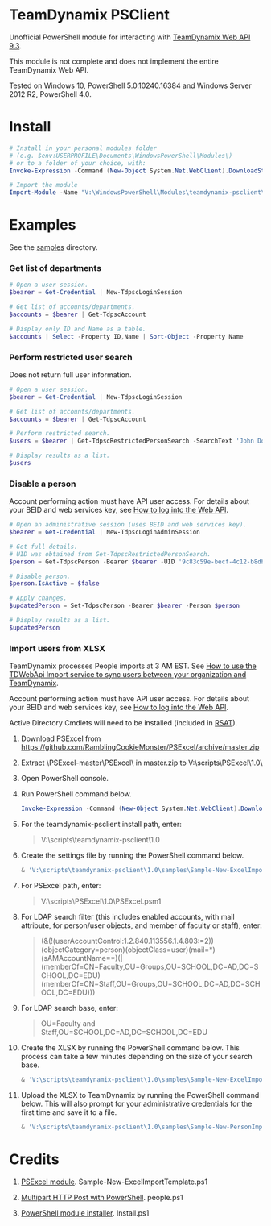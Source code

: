 TeamDynamix PSClient
=============
Unofficial PowerShell module for interacting with [TeamDynamix Web API 9.3](https://app.teamdynamix.com/TDWebApi).

This module is not complete and does not implement the entire TeamDynamix Web API.

Tested on Windows 10, PowerShell 5.0.10240.16384 and Windows Server 2012 R2, PowerShell 4.0.

Install
=======

```powershell
# Install in your personal modules folder
# (e.g. $env:USERPROFILE\Documents\WindowsPowerShell\Modules\)
# or to a folder of your choice, with:
Invoke-Expression -Command (New-Object System.Net.WebClient).DownloadString('https://raw.github.com/dindoliboon/teamdynamix-psclient/master/Install.ps1')

# Import the module
Import-Module -Name "V:\WindowsPowerShell\Modules\teamdynamix-psclient\teamdynamix-psclient"
```

Examples
=======
See the [samples](https://github.com/dindoliboon/teamdynamix-psclient/tree/master/samples) directory.

### Get list of departments

```powershell
# Open a user session.
$bearer = Get-Credential | New-TdpscLoginSession

# Get list of accounts/departments.
$accounts = $bearer | Get-TdpscAccount

# Display only ID and Name as a table.
$accounts | Select -Property ID,Name | Sort-Object -Property Name
```

### Perform restricted user search
Does not return full user information.

```powershell
# Open a user session.
$bearer = Get-Credential | New-TdpscLoginSession

# Get list of accounts/departments.
$accounts = $bearer | Get-TdpscAccount

# Perform restricted search.
$users = $bearer | Get-TdpscRestrictedPersonSearch -SearchText 'John Doe'

# Display results as a list.
$users
```

### Disable a person
Account performing action must have API user access. For details about your BEID and web services key, see [How to log into the Web API](https://solutions.teamdynamix.com/TDClient/KB/ArticleDet?ID=1715).

```powershell
# Open an administrative session (uses BEID and web services key).
$bearer = Get-Credential | New-TdpscLoginAdminSession

# Get full details.
# UID was obtained from Get-TdpscRestrictedPersonSearch.
$person = Get-TdpscPerson -Bearer $bearer -UID '9c83c59e-becf-4c12-b8db-09f6c022ef58'

# Disable person.
$person.IsActive = $false

# Apply changes.
$updatedPerson = Set-TdpscPerson -Bearer $bearer -Person $person

# Display results as a list.
$updatedPerson
```

### Import users from XLSX
TeamDynamix processes People imports at 3 AM EST. See [How to use the TDWebApi Import service to sync users between your organization and TeamDynamix](https://solutions.teamdynamix.com/TDClient/KB/ArticleDet?ID=4191).

Account performing action must have API user access. For details about your BEID and web services key, see [How to log into the Web API](https://solutions.teamdynamix.com/TDClient/KB/ArticleDet?ID=1715).

Active Directory Cmdlets will need to be installed (included in [RSAT](https://www.microsoft.com/en-us/download/details.aspx?id=45520)).

1. Download PSExcel from
   https://github.com/RamblingCookieMonster/PSExcel/archive/master.zip

2. Extract \PSExcel-master\PSExcel\ in master.zip to V:\scripts\PSExcel\1.0\

3. Open PowerShell console.

4. Run PowerShell command below.
   ```powershell
   Invoke-Expression -Command (New-Object System.Net.WebClient).DownloadString('https://raw.github.com/dindoliboon/teamdynamix-psclient/master/Install.ps1')
   ```

5. For the teamdynamix-psclient install path, enter:
   > V:\scripts\teamdynamix-psclient\1.0

6. Create the settings file by running the PowerShell command below.
   ```powershell
   & 'V:\scripts\teamdynamix-psclient\1.0\samples\Sample-New-ExcelImportTemplate.ps1'
   ```

7. For PSExcel path, enter:
   > V:\scripts\PSExcel\1.0\PSExcel.psm1

8. For LDAP search filter (this includes enabled accounts, with mail attribute, for person/user objects, and member of faculty or staff), enter:
   > (&(!(userAccountControl:1.2.840.113556.1.4.803:=2))(objectCategory=person)(objectClass=user)(mail=\*)(sAMAccountName=\*)(|(memberOf=CN=Faculty,OU=Groups,OU=SCHOOL,DC=AD,DC=SCHOOL,DC=EDU)(memberOf=CN=Staff,OU=Groups,OU=SCHOOL,DC=AD,DC=SCHOOL,DC=EDU)))

9. For LDAP search base, enter:
   > OU=Faculty and Staff,OU=SCHOOL,DC=AD,DC=SCHOOL,DC=EDU

10. Create the XLSX by running the PowerShell command below. This process can take a few minutes depending on the size of your search base.
    ```powershell
    & 'V:\scripts\teamdynamix-psclient\1.0\samples\Sample-New-ExcelImportTemplate.ps1'
    ```

11. Upload the XLSX to TeamDynamix by running the PowerShell command below. This will also prompt for your administrative credentials for the first time and save it to a file.
    ```powershell
    & 'V:\scripts\teamdynamix-psclient\1.0\samples\Sample-New-PersonImport.ps1'
    ```

Credits
=======
1. [PSExcel module](https://github.com/RamblingCookieMonster/PSExcel).
Sample-New-ExcelImportTemplate.ps1

2. [Multipart HTTP Post with PowerShell](http://stackoverflow.com/questions/25075010/upload-multiple-files-from-powershell-script/34771519).
people.ps1

3. [PowerShell module installer](https://github.com/lzybkr/TabExpansionPlusPlus). Install.ps1
